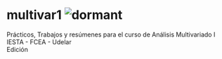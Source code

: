 # multivar1 ![dormant](https://img.shields.io/badge/lifecycle-dormant-blue.svg)
Prácticos, Trabajos y resúmenes para el curso de Análisis Multivariado I  
IESTA - FCEA - Udelar  
Edición 
